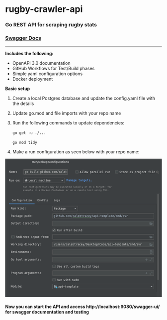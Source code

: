 # rugby-crawler-api

### Go REST API for scraping rugby stats
### [Swagger Docs](https://calebtracey.github.io/rugby-crawler-api/)
---

**Includes the following:**
- OpenAPI 3.0 documentation
- GitHub Workflows for Test/Build phases
- Simple yaml configuration options
- Docker deployment

**Basic setup**
1. Create a local Postgres database and update the config.yaml file with the details
2. Update go.mod and file imports with your repo name
3. Run the following commands to update dependencies:

   `go get -u ./...`

    `go mod tidy`
4. Make a run configuration as seen below with your repo name:

![Run Config](./images/run-config.png)

#### Now you can start the API and access http://localhost:6080/swagger-ui/ for swagger documentation and testing
